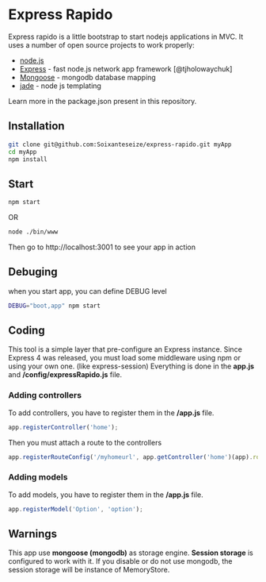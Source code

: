 Express Rapido
=========

Express rapido is a little bootstrap to start nodejs applications in MVC.
It uses a number of open source projects to work properly:

* [node.js]
* [Express] - fast node.js network app framework [@tjholowaychuk]
* [Mongoose] - mongodb database mapping
* [jade] - node js templating

Learn more in the package.json present in this repository.

Installation
--------------

```sh
git clone git@github.com:Soixanteseize/express-rapido.git myApp
cd myApp
npm install
```

Start
--------------
```sh
npm start
```
OR
```sh
node ./bin/www
```

Then go to http://localhost:3001 to see your app in action

Debuging
--------------
when you start app, you can define DEBUG level
```sh
DEBUG="boot,app" npm start
```

Coding
--------------
This tool is a simple layer that pre-configure an Express instance.
Since Express 4 was released, you must load some middleware using npm or using your own one. (like express-session)
Everything is done in the **app.js** and **/config/expressRapido.js** file.


### Adding controllers ###
To add controllers, you have to register them in the **/app.js** file.
```javascript
app.registerController('home');
```
Then you must attach a route to the controllers
```javascript
app.registerRouteConfig('/myhomeurl', app.getController('home')(app).router);
```

### Adding models ###
To add models, you have to register them in the **/app.js** file.
```javascript
app.registerModel('Option', 'option');
```

Warnings
--------------
This app use **mongoose (mongodb)** as storage engine. **Session storage** is configured to work with it.
If you disable or do not use mongodb, the session storage will be instance of MemoryStore.

[node.js]:http://nodejs.org
[jQuery]:http://jquery.com
[Mongoose]:http://mongoosejs.com/
[express]:http://expressjs.com
[jade]:http://jade-lang.com/

